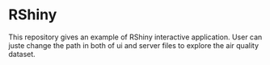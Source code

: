 # RShiny

This repository gives an example of RShiny interactive application. User can juste change the path in both of ui and server files to explore the air quality dataset. 